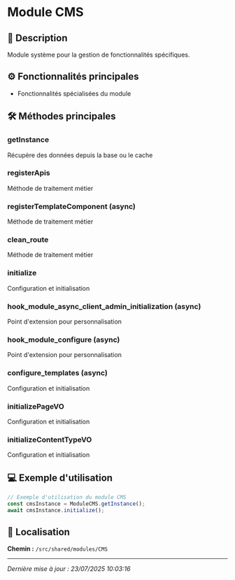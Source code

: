 # Module CMS

## 📖 Description

Module système pour la gestion de fonctionnalités spécifiques.

## ⚙️ Fonctionnalités principales

- Fonctionnalités spécialisées du module



## 🛠️ Méthodes principales

### getInstance
Récupère des données depuis la base ou le cache

### registerApis
Méthode de traitement métier

### registerTemplateComponent (async)
Méthode de traitement métier

### clean_route
Méthode de traitement métier

### initialize
Configuration et initialisation

### hook_module_async_client_admin_initialization (async)
Point d'extension pour personnalisation

### hook_module_configure (async)
Point d'extension pour personnalisation

### configure_templates (async)
Configuration et initialisation

### initializePageVO
Configuration et initialisation

### initializeContentTypeVO
Configuration et initialisation



## 💻 Exemple d'utilisation

```typescript
// Exemple d'utilisation du module CMS
const cmsInstance = ModuleCMS.getInstance();
await cmsInstance.initialize();
```

## 📍 Localisation

**Chemin :** `/src/shared/modules/CMS`

---

*Dernière mise à jour : 23/07/2025 10:03:16*
